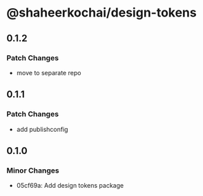 # @shaheerkochai/design-tokens

## 0.1.2

### Patch Changes

- move to separate repo

## 0.1.1

### Patch Changes

- add publishconfig

## 0.1.0

### Minor Changes

- 05cf69a: Add design tokens package
